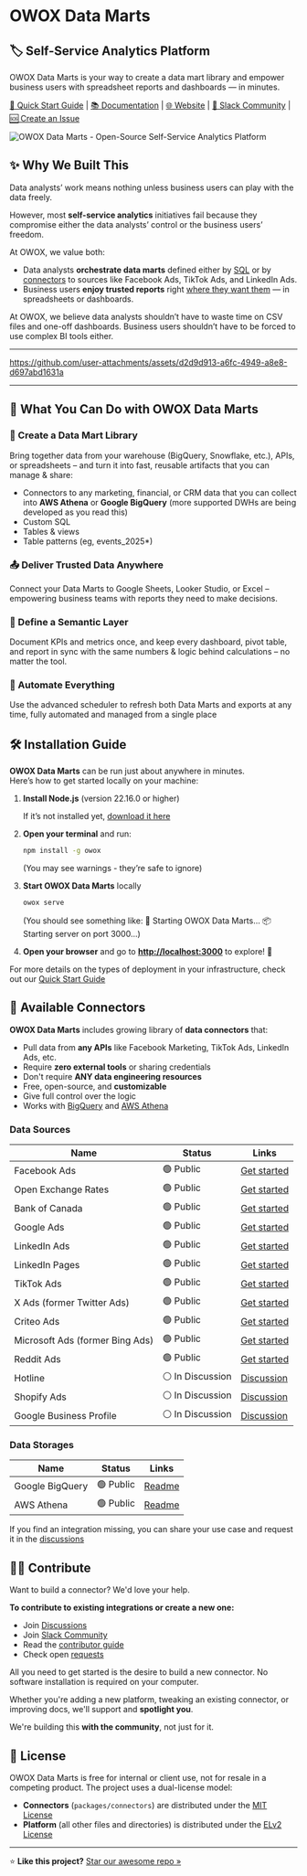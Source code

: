 # OWOX Data Marts

## 🏷 Self-Service Analytics Platform

OWOX Data Marts is your way to create a data mart library and empower business users with spreadsheet reports and dashboards — in minutes.

[📘 Quick Start Guide](./docs/getting-started/quick-start.md) | [📚 Documentation](https://docs.owox.com?utm_source=github&utm_medium=referral&utm_campaign=readme) | [🌐 Website](https://www.owox.com?utm_source=github&utm_medium=referral&utm_campaign=readme) | [💬 Slack Community](https://join.slack.com/t/owox-data-marts/shared_invite/zt-3fffrsau9-UlobJVlXzRLpXmvs0ffvoQ) | [🆘 Create an Issue](https://github.com/OWOX/owox-data-marts/issues)

![OWOX Data Marts - Open-Source Self-Service Analytics Platform](./docs/res/owox-data-marts-schema.svg)

## ✨ Why We Built This

Data analysts’ work means nothing unless business users can play with the data freely.

However, most **self-service analytics** initiatives fail because they compromise either the data analysts’ control or the business users’ freedom.

At OWOX, we value both:

- Data analysts **orchestrate data marts** defined either by [SQL](./docs/getting-started/setup-guide/sql-data-mart.md) or by [connectors](./docs/getting-started/setup-guide/connector-data-mart.md) to sources like Facebook Ads, TikTok Ads, and LinkedIn Ads.
- Business users **enjoy trusted reports** right [where they want them](./docs/destinations/manage-destinations.md) — in spreadsheets or dashboards.

At OWOX, we believe data analysts shouldn’t have to waste time on CSV files and one-off dashboards. Business users shouldn’t have to be forced to use complex BI tools either.

---

<https://github.com/user-attachments/assets/d2d9d913-a6fc-4949-a8e8-d697abd1631a>

---

## 🚀 What You Can Do with OWOX Data Marts

### 📘 Create a Data Mart Library

Bring together data from your warehouse (BigQuery, Snowflake, etc.), APIs, or spreadsheets – and turn it into fast, reusable artifacts that you can manage & share:

- Connectors to any marketing, financial, or CRM data that you can collect into **AWS Athena** or **Google BigQuery** (more supported DWHs are being developed as you read this)
- Custom SQL
- Tables & views
- Table patterns (eg, events_2025\*)

### 📤 Deliver Trusted Data Anywhere

Connect your Data Marts to Google Sheets, Looker Studio, or Excel – empowering business teams with reports they need to make decisions.

### 🧾 Define a Semantic Layer

Document KPIs and metrics once, and keep every dashboard, pivot table, and report in sync with the same numbers & logic behind calculations – no matter the tool.

### 📅 Automate Everything

Use the advanced scheduler to refresh both Data Marts and exports at any time, fully automated and managed from a single place

## 🛠 Installation Guide

**OWOX Data Marts** can be run just about anywhere in minutes.  
Here’s how to get started locally on your machine:

1. **Install Node.js** (version 22.16.0 or higher)

   If it’s not installed yet, [download it here](https://nodejs.org/en/download)

2. **Open your terminal** and run:

   ```bash
   npm install -g owox
   ```

   (You may see warnings - they’re safe to ignore)

3. **Start OWOX Data Marts** locally

   ```bash
   owox serve
   ```

   (You should see something like:
   🚀 Starting OWOX Data Marts...
   📦 Starting server on port 3000...)

4. **Open your browser** and go to **<http://localhost:3000>** to explore! 🎉

For more details on the types of deployment in your infrastructure, check out our [Quick Start Guide](./docs/getting-started/quick-start.md)

## 🔌 Available Connectors

**OWOX Data Marts** includes growing library of **data connectors** that:

- Pull data from **any APIs** like Facebook Marketing, TikTok Ads, LinkedIn Ads, etc.
- Require **zero external tools** or sharing credentials
- Don't require **ANY data engineering resources**
- Free, open-source, and **customizable**
- Give full control over the logic
- Works with [BigQuery](packages/connectors/src/Storages/GoogleBigQuery/README.md) and [AWS Athena](packages/connectors/src/Storages/AwsAthena/README.md)

### Data Sources

| Name                            | Status           | Links                                                                               |
| ------------------------------- | ---------------- | ----------------------------------------------------------------------------------- |
| Facebook Ads                    | 🟢 Public        | [Get started](packages/connectors/src/Sources/FacebookMarketing/GETTING_STARTED.md) |
| Open Exchange Rates             | 🟢 Public        | [Get started](packages/connectors/src/Sources/OpenExchangeRates/GETTING_STARTED.md) |
| Bank of Canada                  | 🟢 Public        | [Get started](packages/connectors/src/Sources/BankOfCanada/GETTING_STARTED.md)      |
| Google Ads                      | 🟢 Public        | [Get started](packages/connectors/src/Sources/GoogleAds/GETTING_STARTED.md)      |
| LinkedIn Ads                    | 🟢 Public        | [Get started](packages/connectors/src/Sources/LinkedInAds/GETTING_STARTED.md)       |
| LinkedIn Pages                  | 🟢 Public        | [Get started](packages/connectors/src/Sources/LinkedInPages/GETTING_STARTED.md)     |
| TikTok Ads                      | 🟢 Public        | [Get started](packages/connectors/src/Sources/TikTokAds/GETTING_STARTED.md)         |
| X Ads (former Twitter Ads)      | 🟢 Public        | [Get started](packages/connectors/src/Sources/XAds/GETTING_STARTED.md)              |
| Criteo Ads                      | 🟢 Public        | [Get started](packages/connectors/src/Sources/CriteoAds/GETTING_STARTED.md)         |
| Microsoft Ads (former Bing Ads) | 🟢 Public        | [Get started](packages/connectors/src/Sources/MicrosoftAds/GETTING_STARTED.md)      |
| Reddit Ads                      | 🟢 Public        | [Get started](packages/connectors/src/Sources/RedditAds/GETTING_STARTED.md)         |
| Hotline                         | ⚪️ In Discussion | [Discussion](https://github.com/OWOX/owox-data-marts/discussions/55)                |
| Shopify Ads                     | ⚪️ In Discussion | [Discussion](https://github.com/OWOX/owox-data-marts/discussions/63)                |
| Google Business Profile         | ⚪️ In Discussion | [Discussion](https://github.com/OWOX/owox-data-marts/discussions/61)                |

### Data Storages

| Name            | Status    | Links                                                               |
| --------------- | --------- | ------------------------------------------------------------------- |
| Google BigQuery | 🟢 Public | [Readme](packages/connectors/src/Storages/GoogleBigQuery/README.md) |
| AWS Athena      | 🟢 Public | [Readme](packages/connectors/src/Storages/AwsAthena/README.md)      |

If you find an integration missing, you can share your use case and request it in the [discussions](https://github.com/OWOX/owox-data-marts/discussions)

## 🧑‍💻 Contribute

Want to build a connector? We'd love your help.

**To contribute to existing integrations or create a new one:**

- Join [Discussions](https://github.com/OWOX/owox-data-marts/discussions)
- Join [Slack Community](https://join.slack.com/t/owox-data-marts/shared_invite/zt-3fffrsau9-UlobJVlXzRLpXmvs0ffvoQ)
- Read the [contributor guide](packages/connectors/CONTRIBUTING.md)
- Check open [requests](https://github.com/OWOX/owox-data-marts/issues)

All you need to get started is the desire to build a new connector. No software installation is required on your computer.

Whether you're adding a new platform, tweaking an existing connector, or improving docs, we'll support and **spotlight you**.

We're building this **with the community**, not just for it.

## 📌 License

OWOX Data Marts is free for internal or client use, not for resale in a competing product. The project uses a dual-license model:

- **Connectors** (`packages/connectors`) are distributed under the [MIT License](licenses/MIT.md)
- **Platform** (all other files and directories) is distributed under the [ELv2 License](licenses/Elasticv2.md)

---

⭐ **Like this project?** [Star our awesome repo »](https://github.com/OWOX/owox-data-marts)
